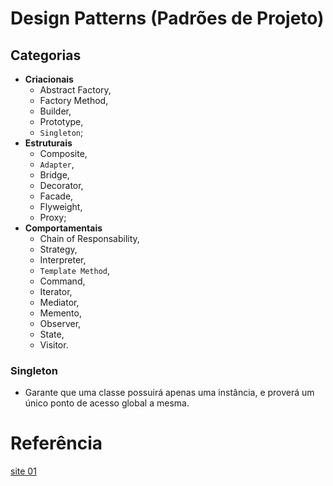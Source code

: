 # Design Patterns (Padrões de Projeto)
## Categorias
- **Criacionais** 
  - Abstract Factory, 
  - Factory Method, 
  - Builder, 
  - Prototype, 
  - `Singleton`;
- **Estruturais** 
  - Composite, 
  - `Adapter`, 
  - Bridge, 
  - Decorator, 
  - Facade, 
  - Flyweight, 
  - Proxy;
- **Comportamentais** 
  - Chain of Responsability, 
  - Strategy, 
  - Interpreter, 
  - `Template Method`, 
  - Command, 
  - Iterator, 
  - Mediator, 
  - Memento, 
  - Observer, 
  - State, 
  - Visitor.

### Singleton
- Garante que uma classe possuirá apenas uma instância, e proverá um único ponto de acesso global a mesma.

# Referência
[site 01](https://portaldesenvolvedor.com/blog/design-patterns-em-delphi-padroes-de-projeto/)
